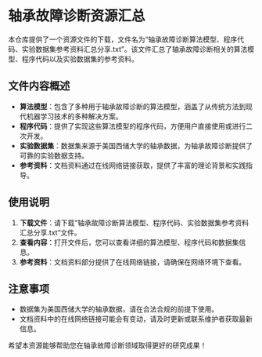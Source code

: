 # 轴承故障诊断资源汇总

本仓库提供了一个资源文件的下载，文件名为“轴承故障诊断算法模型、程序代码、实验数据集参考资料汇总分享.txt”。该文件汇总了轴承故障诊断相关的算法模型、程序代码以及实验数据集的参考资料。

## 文件内容概述

- **算法模型**：包含了多种用于轴承故障诊断的算法模型，涵盖了从传统方法到现代机器学习技术的多种解决方案。
- **程序代码**：提供了实现这些算法模型的程序代码，方便用户直接使用或进行二次开发。
- **实验数据集**：数据集来源于美国西储大学的轴承数据，为轴承故障诊断提供了可靠的实验数据支持。
- **参考资料**：文档资料通过在线网络链接获取，提供了丰富的理论背景和实践指导。

## 使用说明

1. **下载文件**：请下载“轴承故障诊断算法模型、程序代码、实验数据集参考资料汇总分享.txt”文件。
2. **查看内容**：打开文件后，您可以查看详细的算法模型、程序代码和数据集信息。
3. **参考资料**：文档资料部分提供了在线网络链接，请确保在网络环境下查看。

## 注意事项

- 数据集为美国西储大学的轴承数据，请在合法合规的前提下使用。
- 文档资料中的在线网络链接可能会有变动，请及时更新或联系维护者获取最新信息。

希望本资源能够帮助您在轴承故障诊断领域取得更好的研究成果！